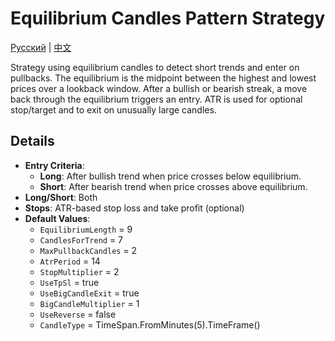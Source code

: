 # Equilibrium Candles Pattern Strategy
[Русский](README_ru.md) | [中文](README_cn.md)

Strategy using equilibrium candles to detect short trends and enter on pullbacks. The equilibrium is the midpoint between the highest and lowest prices over a lookback window. After a bullish or bearish streak, a move back through the equilibrium triggers an entry. ATR is used for optional stop/target and to exit on unusually large candles.

## Details

- **Entry Criteria**:
  - **Long**: After bullish trend when price crosses below equilibrium.
  - **Short**: After bearish trend when price crosses above equilibrium.
- **Long/Short**: Both
- **Stops**: ATR-based stop loss and take profit (optional)
- **Default Values**:
  - `EquilibriumLength` = 9
  - `CandlesForTrend` = 7
  - `MaxPullbackCandles` = 2
  - `AtrPeriod` = 14
  - `StopMultiplier` = 2
  - `UseTpSl` = true
  - `UseBigCandleExit` = true
  - `BigCandleMultiplier` = 1
  - `UseReverse` = false
  - `CandleType` = TimeSpan.FromMinutes(5).TimeFrame()
